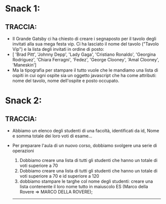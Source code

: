# Snack 1:
## TRACCIA:
- Il Grande Gatsby ci ha chiesto di creare i segnaposto per il tavolo degli invitati alla sua mega festa vip. Ci ha lasciato il nome del tavolo ("Tavolo Vip") e la lista degli invitati in ordine di posto:
- [ 'Brad Pitt', 'Johnny Depp', 'Lady Gaga', 'Cristiano Ronaldo', 'Georgina Rodriguez', 'Chiara Ferragni', 'Fedez', 'George Clooney', 'Amal Clooney', 'Maneskin']
- Ma la tipografia per stampare il tutto vuole che le mandiamo una lista di ospiti in cui ogni ospite sia un oggetto javascript che ha come attributi: nome del tavolo, nome dell'ospite e posto occupato.

# Snack 2:
## TRACCIA:
- Abbiamo un elenco degli studenti di una facoltà, identificati da id, Nome e somma totale dei loro voti di esame...
- Per preparare l'aula di un nuovo corso, dobbiamo svolgere una serie di operazioni
    1. Dobbiamo creare una lista di tutti gli studenti che hanno un totale di voti superiore a 70
    2. Dobbiamo creare una lista di tutti gli studenti che hanno un totale di voti superiore a 70 e id superiore a 120
    3. dobbiamo stampare le targhe col nome degli studenti: creare una lista contenente il loro nome tutto in maiuscolo ES (Marco della Rovere => MARCO DELLA ROVERE);

    <hr>
